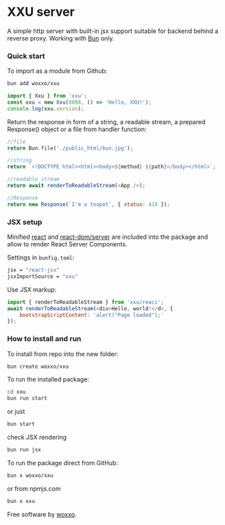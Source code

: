 # XXU server

A simple http server with built-in jsx support suitable for backend behind a reverse proxy. Working with [Bun](https://github.com/oven-sh/bun) only.

### Quick start

To import as a module from Github:
```bash
bun add woxxo/xxu
```
```js
import { Xxu } from 'xxu';
const xxu = new Xxu(8008, () => 'Hello, XXU!');
console.log(xxu.version);
```
Return the response in form of a string, a readable stream, a prepared Response() object or a file from handler function:
```js
//file
return Bun.file('./public_html/bun.jpg');

//string
return `<!DOCTYPE html><html><body>${method} ${path}</body></html>`;

//readable stream
return await renderToReadableStream(<App />);

//Response
return new Response(`I'm a teapot`, { status: 418 });
```

### JSX setup

Minified [react](https://github.com/facebook/react/tree/main/packages/react) and [react-dom/server](https://github.com/facebook/react/tree/main/packages/react-dom) are included into the package and allow to render React Server Components.

Settings in `bunfig.toml`:
```bash
jsx = "react-jsx"
jsxImportSource = "xxu"
```

Use JSX markup:
```js
import { renderToReadableStream } from 'xxu/reacc';
await renderToReadableStream(<div>Hello, world!</d>, {
	bootstrapScriptContent: 'alert("Page loaded");'
});
```

### How to install and run

To install from repo into the new folder:
```bash
bun create woxxo/xxu
```


To run the installed package:
```bash
cd xxu
bun run start
```
or just
```bash
bun start
```
check JSX rendering
```bash
bun run jsx
```

To run the package direct from GitHub:
```bash
bun x woxxo/xxu
```
or from npmjs.com
```bash
bun x xxu
```

Free software by [woxxo](https://github.com/woxxo).
